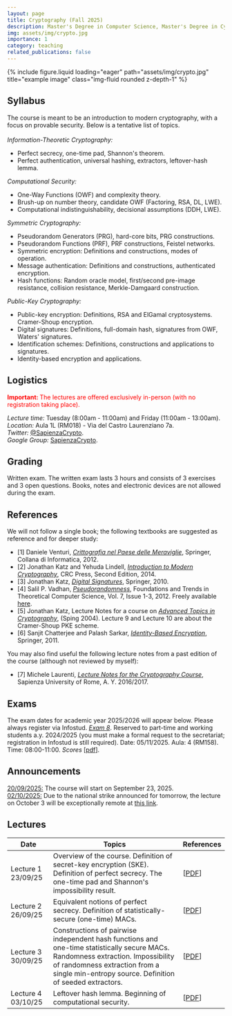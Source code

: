 ```yaml
---
layout: page
title: Cryptography (Fall 2025)
description: Master's Degree in Computer Science, Master's Degree in Cybersecurity, Master's Degree in Mathematics
img: assets/img/crypto.jpg
importance: 1
category: teaching
related_publications: false
---
```

<div class="row">
    <div class="col-sm mt-3 mt-md-0">
        {% include figure.liquid loading="eager" path="assets/img/crypto.jpg" title="example image" class="img-fluid rounded z-depth-1" %}
    </div>
</div>

<h2>Syllabus</h2>
The course is meant to be an introduction to modern cryptography, with a focus on provable security. Below is a tentative list of topics.
<br><br>
<em>Information-Theoretic Cryptography:</em>
<ul>
<li> Perfect secrecy, one-time pad, Shannon's theorem.
</li>
<li> Perfect authentication, universal hashing, extractors, leftover-hash lemma.
</li>
</ul>

<em>Computational Security:</em>
<ul>
<li> One-Way Functions (OWF) and complexity theory.
</li>
<li> Brush-up on number theory, candidate OWF (Factoring, RSA, DL, LWE).
</li>
<li> Computational indistinguishability, decisional assumptions (DDH, LWE).
</li>
</ul>

<em>Symmetric Cryptography:</em>
<ul>
<li> Pseudorandom Generators (PRG), hard-core bits, PRG constructions.
</li>
<li> Pseudorandom Functions (PRF), PRF constructions, Feistel networks.
</li>
<li> Symmetric encryption: Definitions and constructions, modes of operation.
</li>
<li> Message authentication: Definitions and constructions, authenticated encryption.
</li>
<li> Hash functions: Random oracle model, first/second pre-image resistance, collision resistance, Merkle-Damgaard construction.
</li>
</ul>

<em>Public-Key Cryptography:</em>
<ul>
<li> Public-key encryption: Definitions, RSA and ElGamal cryptosystems. Cramer-Shoup encryption.
</li>
<li> Digital signatures: Definitions, full-domain hash, signatures from OWF, Waters' signatures.
</li>
<li> Identification schemes: Definitions, constructions and applications to signatures.
</li>
<li> Identity-based encryption and applications.
</li>
</ul>

<h2>Logistics</h2>
<p style="color:red;"><b> Important: </b>The lectures are offered exclusively in-person (with no registration taking place).</p>
<!---
<p style="color:red;"><b> Important: </b>The lecture on 08/11/24 will be exceptionally remote at <a href="https://uniroma1.zoom.us/j/89487521223?pwd=KzrfMElWv3v7c6bOi7BGXR9U9rCw49.1">this link</a>.</p>
--->
<em>Lecture time:</em> Tuesday (8:00am - 11:00am) and Friday (11:00am - 13:00am).
<br>
<em>Location:</em> Aula 1L (RM018) - Via del Castro Laurenziano 7a.
<br>
<em>Twitter:</em> <a href="https://twitter.com/SapienzaCrypto">@SapienzaCrypto</a>.
<br>
<em>Google Group:</em> <a href="https://groups.google.com/u/2/a/uniroma1.it/g/sapienzacrypto">SapienzaCrypto</a>.

<h2>Grading</h2>
Written exam. The written exam lasts 3 hours and consists of 3 exercises and 3 open questions. Books, notes and electronic devices are not allowed during the exam.

<h2>References</h2>
We will not follow a single book; the following textbooks are suggested as reference and for deeper study:
<ul>
<li>[1] Daniele Venturi, <em><a href="http://www.springer.com/us/book/9788847024809">Crittografia nel Paese delle Meraviglie</a></em>, Springer, Collana di Informatica, 2012.
</li>
<li>[2] Jonathan Katz and Yehuda Lindell, <em><a href="https://www.crcpress.com/Introduction-to-Modern-Cryptography-Second-Edition/Katz-Lindell/p/book/9781466570269">Introduction to Modern Cryptography</a></em>, CRC Press, Second Edition, 2014.
</li>
<li>[3] Jonathan Katz, <em><a href="http://www.springer.com/us/book/9780387277110">Digital Signatures</a></em>, Springer, 2010.
</li>
<li>[4] Salil P. Vadhan, <em><a href="http://www.nowpublishers.com/article/Details/TCS-010">Pseudorandomness</a></em>, Foundations and Trends in Theoretical Computer Science, Vol. 7, Issue 1-3, 2012. Freely available <a href="http://people.seas.harvard.edu/~salil/pseudorandomness/">here</a>.
</li>
<li>[5] Jonathan Katz, Lecture Notes for a course on <em><a href="http://www.cs.umd.edu/~jkatz/gradcrypto2/">Advanced Topics in Cryptography</a></em>, (Sping 2004). Lecture 9 and Lecture 10 are about the Cramer-Shoup PKE scheme.
</li>
<li>[6] Sanjit Chatterjee and Palash Sarkar, <em><a href="https://www.springer.com/la/book/9781441993823">Identity-Based Encryption</a></em>, Springer, 2011.
</li>
</ul>
You may also find useful the following lecture notes from a past edition of the course (although not reviewed by myself):
<ul>
<li>[7] Michele Laurenti, <em><a href="https://github.com/asmeikal/crypto16/tree/master/notes">Lecture Notes for the Cryptography Course</a></em>, Sapienza University of Rome, A. Y. 2016/2017.
</li>
</ul>

<h2>Exams</h2>
The exam dates for academic year 2025/2026 will appear below. Please always register via Infostud.
<u><em>Exam 8</em></u>. Reserved to part-time and working students a.y. 2024/2025 (you must make a formal request to the secretariat; registration in Infostud is still required). Date: 05/11/2025. Aula: 4 (RM158). Time: 08:00-11:00. <em>Scores</em> [<a href="https://dventuri83.github.io/assets/pdf/crypto_esame08_2425_scores.pdf">pdf</a>].
<br>
<!---
<u><em>Exam 1</em></u>. Date: 13/01/25. Aula 3 (RM018). Time: 10:00-13:00. <em>Scores</em> [<a href="https://dventuri83.github.io/assets/pdf/crypto_esame01_2425_scores.pdf">pdf</a>].
<br>
<u><em>Exam 2</em></u>. Date: 03/02/25. Aula 1 (RM018). Time: 10:00-13:00. <em>Scores</em> [<a href="https://dventuri83.github.io/assets/pdf/crypto_esame02_2425_scores.pdf">pdf</a>].
<br>
<u><em>Exam 3</em></u>. Reserved to part-time and working students (you must make a formal request to the secretariat; registration in Infostud is still required). Date: 04/04/25. Aula: 3 (RM018). Time: 08:30-11:30. <em>Scores</em> [<a href="https://dventuri83.github.io/assets/pdf/crypto_esame03_2425_scores.pdf">pdf</a>].
<br>
<u><em>Exam 4</em></u>. Date: 09/06/25. Aula 1 (RM018). Time: 10:00-13:00. <em>Scores</em> [<a href="https://dventuri83.github.io/assets/pdf/crypto_esame04_2425_scores.pdf">pdf</a>].
<br>
<u><em>Exam 5</em></u>. Date: 14/07/25. Aula 1 (RM018). Time: 10:00-13:00. <em>Scores</em> [<a href="https://dventuri83.github.io/assets/pdf/crypto_esame05_2425_scores.pdf">pdf</a>].
<br>
<u><em>Exam 6</em></u>. Date: 08/09/25. Aula 1 (RM018). Time: 10:00-13:00. <em>Scores</em> [<a href="https://dventuri83.github.io/assets/pdf/crypto_esame06_2425_scores.pdf">pdf</a>].
<br>
<u><em>Exam 7</em></u>. Reserved to part-time and working students (you must make a formal request to the secretariat; registration in Infostud is still required). Date: TBA. Aula: TBA. Time: TBA. <em>Scores</em> [<a href="https://dventuri83.github.io/assets/pdf/crypto_esame07_2425_scores.pdf">pdf</a>].
--->

<h2>Announcements</h2>
<u>20/09/2025:</u> The course will start on September 23, 2025.
<br>
<u>02/10/2025:</u> Due to the national strike announced for tomorrow, the lecture on October 3 will be exceptionally remote at <a href="https://uniroma1.zoom.us/j/84580904785?pwd=XuEpGhYpm650li6wVU0jmqny7rIxPq.1">this link</a>.
<br>
<!---
<u>30/09/2024:</u> Due to the ongoing construction works in Aula Magna, the lecture on 01/10/2024 will take place in Aula 301 - Palazzina D, Viale Regina Elena 295, 00161 Rome.
<br>
<u>02/10/2024:</u> Due to the ongoing construction works in Aula Magna, the lecture on 08/10/2024 will take place in Aula 301 - Palazzina D, Viale Regina Elena 295, 00161 Rome.
<br>
<u>07/11/2024:</u> Due to the national strike announced for tomorrow, the lecture on November 8th will be exceptionally remote at <a href="https://uniroma1.zoom.us/j/89487521223?pwd=KzrfMElWv3v7c6bOi7BGXR9U9rCw49.1">this link</a>.
<br>
<u>12/12/2024:</u> Due to the national strike announced for tomorrow, the lecture on December 13th will be exceptionally remote at <a href="https://uniroma1.zoom.us/j/82386433484?pwd=i5bFdUzJBkya2gzWTd7jlUuH1lcyQr.1">this link</a>.
--->

<h2>Lectures</h2>
<table>
    <thead>
        <tr>
            <th>Date</th>
            <th>Topics</th>
            <th>References</th>
        </tr>
    </thead>
    <tbody>
        <tr>
            <td>Lecture 1 23/09/25</td>
            <td>Overview of the course. Definition of secret-key encryption (SKE). Definition of perfect secrecy. The one-time pad and Shannon's impossibility result.</td>
            <td>[<a href="https://dventuri83.github.io/assets/pdf/crypto_lecture01_2526.pdf" target="_blank">PDF</a>]</td>
        </tr>
        <tr>
            <td>Lecture 2 26/09/25</td>
            <td>Equivalent notions of perfect secrecy. Definition of statistically-secure (one-time) MACs.</td>
            <td>[<a href="https://dventuri83.github.io/assets/pdf/crypto_lecture02_2526.pdf" target="_blank">PDF</a>]</td>
        </tr>
        <tr>
            <td>Lecture 3 30/09/25</td>
            <td>Constructions of pairwise independent hash functions and one-time statistically secure MACs. Randomness extraction. Impossibility of randomness extraction from a single min-entropy source. Definition of seeded extractors.</td>
            <td>[<a href="https://dventuri83.github.io/assets/pdf/crypto_lecture03_2526.pdf" target="_blank">PDF</a>]</td>
        </tr>
        <tr>
            <td>Lecture 4 03/10/25</td>
            <td>Leftover hash lemma. Beginning of computational security.</td>
            <td>[<a href="https://dventuri83.github.io/assets/pdf/crypto_lecture04_2526.pdf" target="_blank">PDF</a>]</td>
        </tr>
        <!---
        <tr>
            <td>Lecture 5 08/10/24</td>
            <td>Computational security. Definition and examples of one-way functions. Definition of pseudorandom generators (PRGs).</td>
            <td>[<a href="https://dventuri83.github.io/assets/pdf/crypto_lecture05_2425.pdf" target="_blank">PDF</a>]</td>
        </tr>
        <tr>
            <td>Lecture 6 11/10/24</td>
            <td>Definition of one-time computationally secure SKE. Construction from any PRG.</td>
            <td>[<a href="https://dventuri83.github.io/assets/pdf/crypto_lecture06_2425.pdf" target="_blank">PDF</a>]</td>
        </tr>
        <tr>
            <td>Lecture 7 15/10/24</td>
            <td>Constructing PRGs. Proof that one bit of stretch implies unbounded polynomial stretch. PRGs from one-way functions and hard-core bits. Applications to real-world PRGs. Definition of chosen-plaintext attacks (CPA) security for SKE.</td>
            <td>[<a href="https://dventuri83.github.io/assets/pdf/crypto_lecture07_2425.pdf" target="_blank">PDF</a>]</td>
        </tr>
        <tr>
            <td>Lecture 8 18/10/24</td>
            <td>Definition of pseudorandom functions (PRFs). Application to constructing CPA-secure SKE for fixed input length (FIL) messages. Definition of universal unforgeability under chosen-message attacks (UFCMA) for MACs.</td>
            <td>[<a href="https://dventuri83.github.io/assets/pdf/crypto_lecture08_2425.pdf" target="_blank">PDF</a>]</td>
        </tr>
        <tr>
            <td>Lecture 9 22/10/24</td>
            <td>Proof that PRFs imply CPA-secure SKE for FIL messages. Proof that PRFs imply UFCMA MACs for FIL messages. Modes of operation for SKE.</td>
            <td>[<a href="https://dventuri83.github.io/assets/pdf/crypto_lecture09_2425.pdf" target="_blank">PDF</a>]</td>
        </tr>
        <tr>
            <td>Lecture 10 25/10/24</td>
            <td>Proof of CPA security for the CTR mode. Domain extension for MACs.</td>
            <td>[<a href="https://dventuri83.github.io/assets/pdf/crypto_lecture10_2425.pdf" target="_blank">PDF</a>]</td>
        </tr>
        <tr>
            <td>Lecture 11 30/10/24</td>
            <td>Domain extension for MACs. Universal hashing and CBC-MAC. XOR-MAC.</td>
            <td>[<a href="https://dventuri83.github.io/assets/pdf/crypto_lecture11_2425.pdf" target="_blank">PDF</a>]</td>
        </tr>
        <tr>
            <td>Lecture 12 05/11/24</td>
            <td>Definition of CCA security for SKE. Combining encryption and authentication.</td>
            <td>[<a href="https://dventuri83.github.io/assets/pdf/crypto_lecture12_2425.pdf" target="_blank">PDF</a>]</td>
        </tr>
        <tr>
            <td>Lecture 13 08/11/24</td>
            <td>Exercises.</td>
            <td>[<a href="https://dventuri83.github.io/assets/pdf/crypto_lecture13_2425.pdf" target="_blank">PDF</a>]</td>
        </tr>
        <tr>
            <td>Lecture 14 12/11/24</td>
            <td>Authenticated encryption. Blockciphers and Feistel networks.</td>
            <td>[<a href="https://dventuri83.github.io/assets/pdf/crypto_lecture14_2425.pdf" target="_blank">PDF</a>]</td>
        </tr>
        <tr>
            <td>Lecture 15 15/11/24</td>
            <td>Brush-up on number theory.</td>
            <td>[<a href="https://dventuri83.github.io/assets/pdf/crypto_lecture15_2425.pdf" target="_blank">PDF</a>]</td>
        </tr>
        <tr>
            <td>Lecture 16 19/11/24</td>
            <td>Brush-up on number theory (continued). The Diffie-Hellmann key exchange.</td>
            <td>[<a href="https://dventuri83.github.io/assets/pdf/crypto_lecture16_2425.pdf" target="_blank">PDF</a>]</td>
        </tr>
        <tr>
            <td>Lecture 17 22/11/24</td>
            <td>Symmetric cryptography using number theory. Public-key encryption. The ElGamal PKE.</td>
            <td>[<a href="https://dventuri83.github.io/assets/pdf/crypto_lecture17_2425.pdf" target="_blank">PDF</a>]</td>
        </tr>
        <tr>
            <td>Lecture 18 26/11/24</td>
            <td>The RSA PKE and the PKCS standard. Collision-resistant hash functions.</td>
            <td>[<a href="https://dventuri83.github.io/assets/pdf/crypto_lecture18_2425.pdf" target="_blank">PDF</a>]</td>
        </tr>
        <tr>
            <td>Lecture 19 29/11/24</td>
            <td>Merkle trees and the Merklee-Damgaard paradigm. Building compression functions.</td>
            <td>[<a href="https://dventuri83.github.io/assets/pdf/crypto_lecture19_2425.pdf" target="_blank">PDF</a>]</td>
        </tr>
        <tr>
            <td>Lecture 20 03/12/24</td>
            <td>Digital signatures and universal unforgeability under chosen-message attacks. Public key infrastructures. Full-domain hash signatures and the random oracle model.</td>
            <td>[<a href="https://dventuri83.github.io/assets/pdf/crypto_lecture20_2425.pdf" target="_blank">PDF</a>]</td>
        </tr>
        <tr>
            <td>Lecture 21 06/12/24</td>
            <td>Identification schemes and passive security. The Schnorr protocol. Honest-verifier zero knowledge.</td>
            <td>[<a href="https://dventuri83.github.io/assets/pdf/crypto_lecture21_2425.pdf" target="_blank">PDF</a>]</td>
        </tr>
        <tr>
            <td>Lecture 22 10/11/24</td>
            <td>Special soundness. Proof that honest-verifier zero knowledge and special soundness imply passive security. Fiat-Shamir signatures.</td>
            <td>[<a href="https://dventuri83.github.io/assets/pdf/crypto_lecture22_2425.pdf" target="_blank">PDF</a>]</td>
        </tr>
        <tr>
            <td>Lecture 23 13/11/24</td>
            <td>Lattices. The short integer solution (SIS) problem and the learning with errors (LWE) problem. Regev's PKE.</td>
            <td>[<a href="https://dventuri83.github.io/assets/pdf/crypto_lattices_2425.pdf" target="_blank">PDF</a>]</td>
        </tr>
        <tr>
            <td>Lecture 24 17/12/24</td>
            <td>Lattice trapdoors. Signatures from lattices. Identity-based encryption.</td>
            <td>[<a href="https://dventuri83.github.io/assets/pdf/crypto_lattices_2425.pdf" target="_blank">PDF</a>]</td>
        </tr>
        <tr>
            <td>Lecture 25 20/12/24</td>
            <td>Exercises.</td>
            <td>[<a href="https://dventuri83.github.io/assets/pdf/crypto_lecture25_2425.pdf" target="_blank">PDF</a>]</td>
        </tr>
        --->
    </tbody>
</table>
